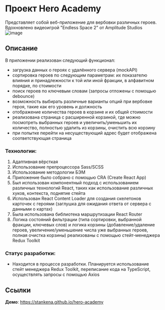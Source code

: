 # Проект Hero Academy

Представляет собой веб-приложение для вербовки различных героев. Вдохновлено видеоигрой "Endless Space 2" от Amplitude Studios
![image](https://github.com/stankenA/hero-academy/assets/82235915/e194cf45-452f-47cb-833b-c5b7c890119c)


## Описание

В приложении реализован следующий функционал: 
- загрузка данных о героях с удалённого сервера (mockAPI)
- сортировка героев по следующим параметрам: их показателю влияния и принадлежности к той или иной фракции, в алфавитном порядке, по стоимости
- поиск героев по ключевым словам (запросы отложены с помощью debounce)
- возможность выбирать различные варианты опций при вербовке героя, такие как его уровень и должность
- отображение количества героев в корзине и их общей стоимости
- реализована страница с расширенной корзиной, где можно посмотреть выбранных героев и увеличить/уменьшить их количество, полностью удалить из корзины, очистить всю корзину
- при попытке перейти на несуществующий адрес будет отображена соответствующая страница

### Технологии: 

1. Адаптивная вёрсткая
2. Использование препроцессора Sass/SCSS
3. Использование методологии БЭМ
4. Приложение было собрано с помощью CRA (Create React App)
5. Был использован компонентный подход с использованием различных технологий React, таких как использование различных хуков, контекста, поднятие стейта
6. Использован React Content Loader для создания скелетонов карточек с героями (заглушка для ожидания ответа от сервера с данными о картах)
7. Была использована библиотека маршрутизации React Router
8. Логика состояний фильтрации (типа сортировки, выбранной фракции, ключевых слов) и логика корзины (добавление/удаление героев, увеличение/уменьшение числа уже выбранных героев, полная очистка корзины) реализованы с помощью стейт-менеджера Redux Toolkit

### Статус разработки: 

- Находится в процессе разработки. Планируется использование стейт менеджера Redux Toolkit, переписание кода на TypeScript, осуществлять запросы с помощью Axios

## Ссылки

**Демо**: https://stankena.github.io/hero-academy
